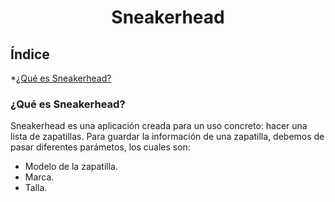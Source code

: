 <h1 align="center"> Sneakerhead </h1>
<h2>Índice</h2>

*[¿Qué es Sneakerhead?](#¿Qué-es-Sneakerhead?)


<h3 id=#¿Qué-es-Sneakerhead?>¿Qué es Sneakerhead?</h3>
Sneakerhead es una aplicación creada para un uso concreto: hacer una lista de zapatillas. Para guardar la información de una zapatilla, debemos de pasar diferentes parámetos, los cuales son:
  
  - Modelo de la zapatilla.
  - Marca.
  - Talla.


